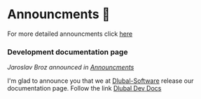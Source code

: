 # Announcments 📣

For more detailed announcments click [here](https://github.com/orgs/Dlubal-Software/discussions/categories/announcements)

### **Development documentation page** 

*Jaroslav Broz announced in [Announcments](https://github.com/orgs/Dlubal-Software/discussions/categories/announcements)*

I'm glad to announce you that we at [Dlubal-Software](https://github.com/Dlubal-Software) release our documentation page. Follow the link [Dlubal Dev Docs](https://dlubal-software.github.io/.github/)
